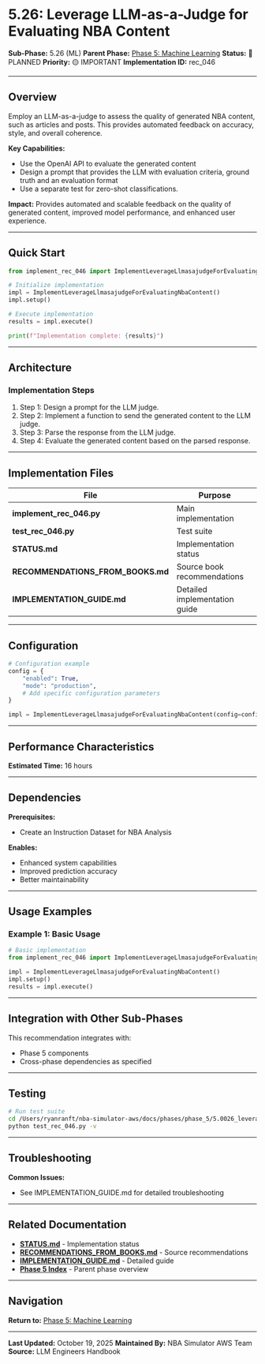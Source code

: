 # 5.26: Leverage LLM-as-a-Judge for Evaluating NBA Content

**Sub-Phase:** 5.26 (ML)
**Parent Phase:** [Phase 5: Machine Learning](../PHASE_5_INDEX.md)
**Status:** 🔵 PLANNED
**Priority:** 🟡 IMPORTANT
**Implementation ID:** rec_046

---

## Overview

Employ an LLM-as-a-judge to assess the quality of generated NBA content, such as articles and posts. This provides automated feedback on accuracy, style, and overall coherence.

**Key Capabilities:**
- Use the OpenAI API to evaluate the generated content
- Design a prompt that provides the LLM with evaluation criteria, ground truth and an evaluation format
- Use a separate test for zero-shot classifications.

**Impact:**
Provides automated and scalable feedback on the quality of generated content, improved model performance, and enhanced user experience.

---

## Quick Start

```python
from implement_rec_046 import ImplementLeverageLlmasajudgeForEvaluatingNbaContent

# Initialize implementation
impl = ImplementLeverageLlmasajudgeForEvaluatingNbaContent()
impl.setup()

# Execute implementation
results = impl.execute()

print(f"Implementation complete: {results}")
```

---

## Architecture

### Implementation Steps

1. Step 1: Design a prompt for the LLM judge.
2. Step 2: Implement a function to send the generated content to the LLM judge.
3. Step 3: Parse the response from the LLM judge.
4. Step 4: Evaluate the generated content based on the parsed response.

---

## Implementation Files

| File | Purpose |
|------|---------|
| **implement_rec_046.py** | Main implementation |
| **test_rec_046.py** | Test suite |
| **STATUS.md** | Implementation status |
| **RECOMMENDATIONS_FROM_BOOKS.md** | Source book recommendations |
| **IMPLEMENTATION_GUIDE.md** | Detailed implementation guide |

---

## Configuration

```python
# Configuration example
config = {
    "enabled": True,
    "mode": "production",
    # Add specific configuration parameters
}

impl = ImplementLeverageLlmasajudgeForEvaluatingNbaContent(config=config)
```

---

## Performance Characteristics

**Estimated Time:** 16 hours

---

## Dependencies

**Prerequisites:**
- Create an Instruction Dataset for NBA Analysis

**Enables:**
- Enhanced system capabilities
- Improved prediction accuracy
- Better maintainability

---

## Usage Examples

### Example 1: Basic Usage

```python
# Basic implementation
from implement_rec_046 import ImplementLeverageLlmasajudgeForEvaluatingNbaContent

impl = ImplementLeverageLlmasajudgeForEvaluatingNbaContent()
impl.setup()
results = impl.execute()
```

---

## Integration with Other Sub-Phases

This recommendation integrates with:
- Phase 5 components
- Cross-phase dependencies as specified

---

## Testing

```bash
# Run test suite
cd /Users/ryanranft/nba-simulator-aws/docs/phases/phase_5/5.0026_leverage_llm-as-a-judge_for_evaluating_nba_content
python test_rec_046.py -v
```

---

## Troubleshooting

**Common Issues:**
- See IMPLEMENTATION_GUIDE.md for detailed troubleshooting

---

## Related Documentation

- **[STATUS.md](STATUS.md)** - Implementation status
- **[RECOMMENDATIONS_FROM_BOOKS.md](RECOMMENDATIONS_FROM_BOOKS.md)** - Source recommendations
- **[IMPLEMENTATION_GUIDE.md](IMPLEMENTATION_GUIDE.md)** - Detailed guide
- **[Phase 5 Index](../PHASE_5_INDEX.md)** - Parent phase overview

---

## Navigation

**Return to:** [Phase 5: Machine Learning](../PHASE_5_INDEX.md)

---

**Last Updated:** October 19, 2025
**Maintained By:** NBA Simulator AWS Team
**Source:** LLM Engineers Handbook
